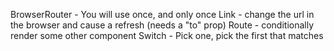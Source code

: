 BrowserRouter - You will use once, and only once
Link - change the url in the browser and cause a refresh (needs a "to" prop)
Route - conditionally render some other component
Switch - Pick one, pick the first that matches
